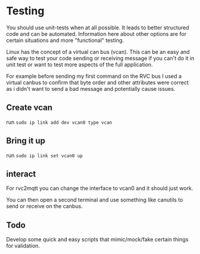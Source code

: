 # Testing

You should use unit-tests when at all possible.  It leads to better structured code and can be automated. 
Information here about other options are for certain situations and more "functional" testing. 

Linux has the concept of a virtual can bus (vcan).  This can be an easy and safe way to test your 
code sending or receiving message if you can't do it in unit test or want to test more aspects of the 
full application.  

For example before sending my first command on the RVC bus I used a virtual canbus to confirm that byte order
and other attributes were correct as i didn't want to send a bad message and potentially cause issues.  

## Create vcan

run `sudo ip link add dev vcan0 type vcan`

## Bring it up

run `sudo ip link set vcan0 up`

## interact

For rvc2mqtt you can change the interface to vcan0 and it should just work.  

You can then open a second terminal and use something like canutils to send or receive 
on the canbus.  

## Todo

Develop some quick and easy scripts that mimic/mock/fake certain things for validation.